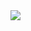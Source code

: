 <img src="https://github.com/Varma2324/M1_Online_Ticket_Booking_2022/blob/main/MiniProject_C/4_TestPlanAndOutput/TICKETS%20DATA.txt" />
